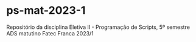 # ps-mat-2023-1
Repositório da disciplina Eletiva II - Programação de Scripts, 5º semestre ADS matutino Fatec Franca 2023/1
